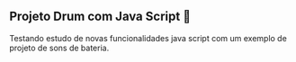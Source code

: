 ## Projeto Drum com Java Script :drum:



Testando estudo de novas funcionalidades java script com um exemplo de projeto de sons de bateria.